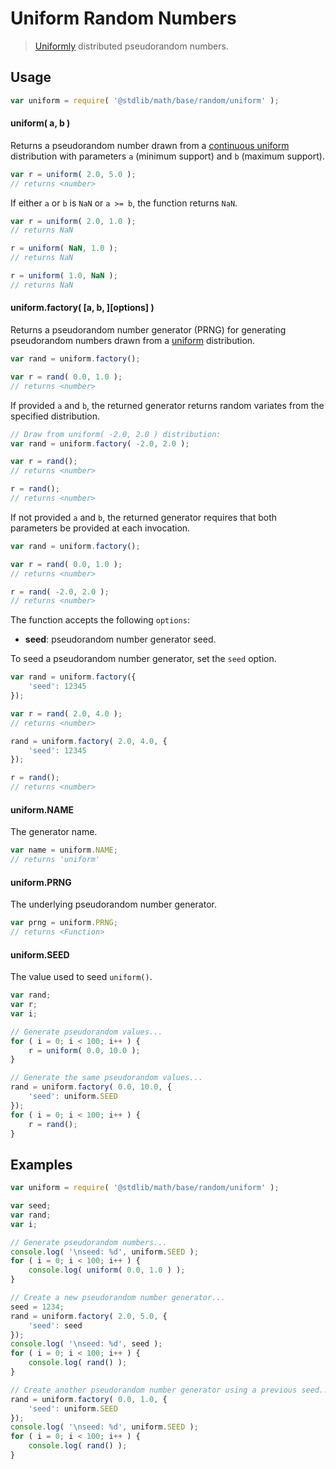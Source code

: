 # Uniform Random Numbers

> [Uniformly][uniform] distributed pseudorandom numbers.


<section class="usage">

## Usage

``` javascript
var uniform = require( '@stdlib/math/base/random/uniform' );
```

#### uniform( a, b )

Returns a pseudorandom number drawn from a [continuous uniform][uniform] distribution with parameters `a` (minimum support) and `b` (maximum support).

``` javascript
var r = uniform( 2.0, 5.0 );
// returns <number>
```

If either `a` or `b` is `NaN` or `a >= b`, the function returns `NaN`.

``` javascript
var r = uniform( 2.0, 1.0 );
// returns NaN

r = uniform( NaN, 1.0 );
// returns NaN

r = uniform( 1.0, NaN );
// returns NaN
```

#### uniform.factory( \[a, b, \]\[options\] )

Returns a pseudorandom number generator (PRNG) for generating pseudorandom numbers drawn from a [uniform][uniform] distribution.

``` javascript
var rand = uniform.factory();

var r = rand( 0.0, 1.0 );
// returns <number>
```

If provided `a` and `b`, the returned generator returns random variates from the specified distribution.

``` javascript
// Draw from uniform( -2.0, 2.0 ) distribution:
var rand = uniform.factory( -2.0, 2.0 );

var r = rand();
// returns <number>

r = rand();
// returns <number>
```

If not provided `a` and `b`, the returned generator requires that both parameters be provided at each invocation.

``` javascript
var rand = uniform.factory();

var r = rand( 0.0, 1.0 );
// returns <number>

r = rand( -2.0, 2.0 );
// returns <number>
```

The function accepts the following `options`:

* __seed__: pseudorandom number generator seed.

To seed a pseudorandom number generator, set the `seed` option.

``` javascript
var rand = uniform.factory({
    'seed': 12345
});

var r = rand( 2.0, 4.0 );
// returns <number>

rand = uniform.factory( 2.0, 4.0, {
    'seed': 12345
});

r = rand();
// returns <number>
```

#### uniform.NAME

The generator name.

``` javascript
var name = uniform.NAME;
// returns 'uniform'
```

#### uniform.PRNG

The underlying pseudorandom number generator.

``` javascript
var prng = uniform.PRNG;
// returns <Function>
```

#### uniform.SEED

The value used to seed `uniform()`.

``` javascript
var rand;
var r;
var i;

// Generate pseudorandom values...
for ( i = 0; i < 100; i++ ) {
    r = uniform( 0.0, 10.0 );
}

// Generate the same pseudorandom values...
rand = uniform.factory( 0.0, 10.0, {
    'seed': uniform.SEED
});
for ( i = 0; i < 100; i++ ) {
    r = rand();
}
```

</section>

<!-- /.usage -->


<section class="examples">

## Examples

``` javascript
var uniform = require( '@stdlib/math/base/random/uniform' );

var seed;
var rand;
var i;

// Generate pseudorandom numbers...
console.log( '\nseed: %d', uniform.SEED );
for ( i = 0; i < 100; i++ ) {
    console.log( uniform( 0.0, 1.0 ) );
}

// Create a new pseudorandom number generator...
seed = 1234;
rand = uniform.factory( 2.0, 5.0, {
    'seed': seed
});
console.log( '\nseed: %d', seed );
for ( i = 0; i < 100; i++ ) {
    console.log( rand() );
}

// Create another pseudorandom number generator using a previous seed...
rand = uniform.factory( 0.0, 1.0, {
    'seed': uniform.SEED
});
console.log( '\nseed: %d', uniform.SEED );
for ( i = 0; i < 100; i++ ) {
    console.log( rand() );
}
```

</section>

<!-- /.examples -->


<section class="links">

[uniform]: https://en.wikipedia.org/wiki/Uniform_distribution_%28continuous%29

</section>

<!-- /.links -->
